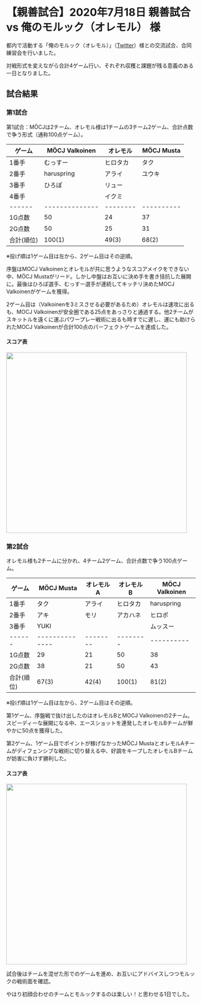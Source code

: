 # 【親善試合】2020年7月18日 親善試合 vs 俺のモルック（オレモル） 様

都内で活動する「俺のモルック（オレモル）」（[Twitter](https://twitter.com/OremoruMolkky)）様との交流試合、合同練習会を行いました。

対戦形式を変えながら合計4ゲーム行い、それぞれ収穫と課題が残る意義のある一日となりました。

## 試合結果

### 第1試合

第1試合：MÖCJは2チーム、オレモル様は1チームの3チーム2ゲーム、合計点数で争う形式（通称100点ゲーム）。

| ゲーム     | MÖCJ Valkoinen | オレモル | MÖCJ Musta |
| ---------- | -------------- | -------- | ---------- |
| 1番手      | むっすー       | ヒロタカ | タク       |
| 2番手      | haruspring     | アライ   | ユウキ     |
| 3番手      | ひろぽ         | リュー   |            |
| 4番手      |                | イクミ   |            |
| ------     | -------------- | -------- | ---------- |
| 1G点数     | 50             | 24       | 37         |
| 2G点数     | 50             | 25       | 31         |
| 合計(順位) | 100(1)         | 49(3)    | 68(2)      |

※投げ順は1ゲーム目は左から、2ゲーム目はその逆順。

序盤はMOCJ Valkoinenとオレモルが共に思うようなスコアメイクをできない中、MÖCJ Mustaがリード。しかし中盤はお互いに決め手を書き拮抗した展開に。最後はひろぽ選手、むっすー選手が連続してキッチリ決めたMOCJ Valkoinenがゲームを獲得。

2ゲーム目は（Valkoinenを3ミスさせる必要があるため）オレモルは速攻に出るも、MOCJ Valkoinenが安全圏である25点をあっさりと通過する。他2チームがスキットルを遠くに運ぶパワープレー戦術に出るも時すでに遅し、運にも助けられたMOCJ Valkoinenが合計100点のパーフェクトゲームを達成した。

#### スコア表

<img src="https://lh3.googleusercontent.com/R4YbHDLjIIo8TzzboFGQaWwA4fxu0PpE8EL_p2_GyrcKY_dibHQW4Y6TGp9afXzytRVzeXeJPshDXvAkxFrMhNDavRdSUM5rzxrEmAlthbRCwaevOxO-DdXeU_VJ-Q4RsJSmLtnTDv2UKamkpE2S_K4AbjvVYUDA22e1kEkYx3P5Rbi3ycjVXmjhyClot3-UntaoKP2bHT283rmcPECG7n1iVan58Px2EnLyCb7HgiuZuYCDvAfuQVLjWtRLY7_0-7tC8Ip0iQmnSp82KnebyD5wfzUwv6cUy7WZj1eTx0H2qHttJ76mvXPkx_5g9ATK_ojUNCCsXj0jeTP5WZSggLqU0D9s1XyJWipRREynAu-7Ut-bkkg7uUliL4hqMJMcP1r0dRWKhvcEW9SCiAq38_q0AT0qFS2eJNSSDRyMizBX3z9-eX2GKR-txJ1k5YvXxogQjDMUWAkTmhStxNQ5s9JN2V_rjwM59K6NqS1OK46aCL2V-1c2DSdxryFeay65H2GRNYpbO3So6NDeMu7zx056eyr96gbvCoOtYfMos3byFkoB4OK8wLcAKXz_3igQgWbeDJztpOkoEGN1kCfiStTSowZhac-GNBNTNpObyGON0RenY4XBtVHwjkQzyWHROrN6cruD0Ym8HL-Trb111IIYZrMZZfbSML2EroAc_mnFsXIEbDK4aUhkYGKqIQ=w1004-h1297-no?authuser=0" width="480">

### 第2試合

オレモル様も2チームに分かれ、4チーム2ゲーム、合計点数で争う100点ゲーム。

| ゲーム     | MÖCJ Musta     | オレモルA | オレモルB | MÖCJ Valkoinen |
| ---------- | -------------- | --------- | --------- | -------------- |
| 1番手      | タク           | アライ    | ヒロタカ  | haruspring     |
| 2番手      | アキ           | モリ      | アカハネ  | ヒロポ         |
| 3番手      | YUKI           |           |           | ムッスー       |
| ------     | -------------- | --------  | --------  | ----------     |
| 1G点数     | 29             | 21        | 50        | 38             |
| 2G点数     | 38             | 21        | 50        | 43             |
| 合計(順位) | 67(3)          | 42(4)     | 100(1)    | 81(2)          |

※投げ順は1ゲーム目は左から、2ゲーム目はその逆順。

第1ゲーム、序盤戦で抜け出したのはオレモルBとMOCJ Valkoinenの2チーム。スピーディーな展開になる中、エースショットを連発したオレモルBチームが鮮やかに50点を獲得した。

第2ゲーム、1ゲーム目でポイントが稼げなかったMÖCJ MustaとオレモルAチームがディフェンシブな戦術に切り替える中、好調をキープしたオレモルBチームが妨害に負けず勝利した。

#### スコア表

<img src="https://lh3.googleusercontent.com/oiIEV8ErQQwGIgaG7Ckw_WrXqr-63FVw5Vc89w-uUEslorAY1sckS6U9NyfuzG3bwxFTjXnj01F8ffxdr_RhZhuG_yXgknnlYbxpPsAwAZfQyK_S7UaEPEBThrDjGyt4kg7gtT7RrXJUh2pkFQuNqChd60IYpzrfMG-0U5AuBgeeOr8vedOPjxtHPmbeSxQxq7zbqJAQlSv7Qfo7NlD5OBB_RbDd8fUL7UMc6Cnw9D6O8lp5_pvwkTTXbletUhbhHQ4jNMloK00AXmtJX464xdvpJ1Zrsg_u0mTt3haamNkhKcRBTyQX3FnVDMjD67SDyoTBQTJet1JUfgDru_dCTxagn58RnTLq3NRYzEJmXbLX67AsF8EbRopHHOgS50zevDnC-usDEvwUyfVWPi8F_pXtSQ4bGUeaVHJXQA1oJTvcotAcUJuUaMlh47TQqzcAvb4k3NU_4uSC2-dhZXpM2CCvsMiwhT5QOnm-ikUVXj-GqWBzD25XTG-75y1d69ouD_rqzvD_ionh0LJvIwsuidOnn_QRRy-vY_sYsNP9-CQKSWNrywSRXdHarPHI8VJJaMuyDFZKEBEkG8s73zAcUl603ZX_IuUjjfAxbo49ISly-o6XxkYvNoxsLwTf_dWKP-SN-dVEWooFPWn2EtAcnf_b-oXJksXDDJtuP4iKDRwXS0yX88g9eN3PD8f2eA=w1315-h1297-no?authuser=0" width="480">

試合後はチームを混ぜた形でのゲームを進め、お互いにアドバイスしつつモルックの戦術面を確認。

やはり初顔合わせのチームとモルックするのは楽しい！と思わせる1日でした。
